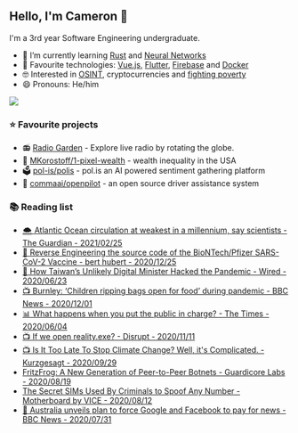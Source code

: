## Hello, I'm Cameron 👋

I'm a 3rd year Software Engineering undergraduate.

- 🌱 I’m currently learning [Rust](https://rust-lang.org) and [Neural Networks](https://nnfs.io/)
- 🧪 Favourite technologies: [Vue.js](https://vuejs.org/), [Flutter](https://flutter.dev), [Firebase](https://firebase.google.com/) and [Docker](https://docs.docker.com/get-started/#docker-concepts)
- 🤓 Interested in [OSINT](https://twitter.com/projectowlosint), cryptocurrencies and [fighting poverty](https://www.bbc.co.uk/news/uk-48354692)
- 😄 Pronouns: He/him

<a href="https://github.com/anuraghazra/github-readme-stats" title="GitHub Statistics">
  <img src="https://github-readme-stats.vercel.app/api?username=incognitojam&count_private=true&bg_color=30,e96443,904e95&title_color=fff&text_color=fff" />
</a>

<h3>⭐ Favourite projects</h3>

<ul>
  <li>
    📻  <a href="http://radio.garden/">Radio Garden</a> - Explore live radio by rotating the globe.
  </li>
  <li>
    💸  <a href="https://github.com/MKorostoff/1-pixel-wealth">MKorostoff/1-pixel-wealth</a> - wealth inequality in the USA
  </li>
  <li>
    🗳️  <a href="https://github.com/pol-is/polis">pol-is/polis</a> - pol.is an AI powered sentiment gathering platform
  </li>
  <li>
    🚗  <a href="https://github.com/commaai/openpilot">commaai/openpilot</a> - an open source driver assistance system
  </li>
</ul>

<h3>📚 Reading list</h3>

<ul>
  <li>
    <a href="https://www.theguardian.com/environment/2021/feb/25/atlantic-ocean-circulation-at-weakest-in-a-millennium-say-scientists">🌨 Atlantic Ocean circulation at weakest in a millennium, say scientists - The Guardian - 2021/02/25</a>
  <li>
    <a href="https://berthub.eu/articles/posts/reverse-engineering-source-code-of-the-biontech-pfizer-vaccine/">💉 Reverse Engineering the source code of the BioNTech/Pfizer SARS-CoV-2 Vaccine - bert hubert - 2020/12/25</a>
  </li>
  <li>
    <a href="https://www.wired.com/story/how-taiwans-unlikely-digital-minister-hacked-the-pandemic/">📌 How Taiwan’s Unlikely Digital Minister Hacked the Pandemic - Wired - 2020/06/23</a>
  </li>
  <li>
    <a href="https://www.bbc.co.uk/news/av/uk-55133081">📺 Burnley: ‘Children ripping bags open for food’ during pandemic - BBC News - 2020/12/01</a>
  </li>
  <li>
    <a href="https://www.thetimes.co.uk/article/what-happens-when-you-put-the-public-in-charge-fl2qn2b7p">📊 What happens when you put the public in charge? - The Times - 2020/06/04</a>
  </li>
  <li>
    <a href="https://www.youtube.com/watch?v=vM_SAq0RoII">📺 If we open reality.exe? - Disrupt - 2020/11/11</a>
  </li>
  <li>
    <a href="https://www.youtube.com/watch?v=wbR-5mHI6bo">📺 Is It Too Late To Stop Climate Change? Well, it's Complicated. - Kurzgesagt - 2020/09/29</a>
  </li>
  <li>
    <a href="https://www.guardicore.com/2020/08/fritzfrog-p2p-botnet-infects-ssh-servers/">FritzFrog: A New Generation of Peer-to-Peer Botnets - Guardicore Labs - 2020/08/19</a>
  </li>
  <li>
    <a href="https://www.vice.com/en_us/article/n7w9pw/russian-sims-encrypted">The Secret SIMs Used By Criminals to Spoof Any Number - Motherboard by VICE - 2020/08/12</a>
  </li>
  <li>
    <a href="https://www.bbc.co.uk/news/world-australia-53604477">📰 Australia unveils plan to force Google and Facebook to pay for news - BBC News - 2020/07/31</a>
  </li>
</ul>
